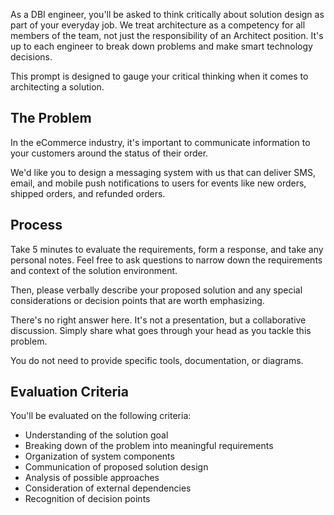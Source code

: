 As a DBI engineer, you'll be asked to think critically about solution design as part of your everyday job. We treat architecture as a competency for all members of the team, not just the responsibility of an Architect position. It's up to each engineer to break down problems and make smart technology decisions.

This prompt is designed to gauge your critical thinking when it comes to
architecting a solution.

## The Problem

In the eCommerce industry, it's important to communicate information to your
customers around the status of their order.

We'd like you to design a messaging system with us that can deliver SMS, email, and mobile push notifications to users for events like new orders, shipped orders, and refunded orders.

## Process

Take 5 minutes to evaluate the requirements, form a response, and take any
personal notes. Feel free to ask questions to narrow down the requirements and context of the solution environment.

Then, please verbally describe your proposed solution and any special considerations or decision points that are worth emphasizing.

There's no right answer here. It's not a presentation, but a collaborative discussion. Simply share what goes through your head as you tackle this problem.

You do not need to provide specific tools, documentation, or diagrams.

## Evaluation Criteria

You'll be evaluated on the following criteria:

- Understanding of the solution goal
- Breaking down of the problem into meaningful requirements
- Organization of system components
- Communication of proposed solution design
- Analysis of possible approaches
- Consideration of external dependencies
- Recognition of decision points
